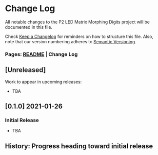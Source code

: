 # Change Log

All notable changes to the P2 LED Matrix Morphing Digits project will be documented in this file.

Check [Keep a Changelog](http://keepachangelog.com/) for reminders on how to structure this file. Also, note that our version numbering adheres to [Semantic Versioning](https://semver.org/spec/v2.0.0.html).

### Pages: [README](README.md) | Change Log

## [Unreleased]

Work to appear in upcoming releases:

- TBA

## [0.1.0] 2021-01-26

### Initial Release

- TBA


## History: Progress heading toward initial release

